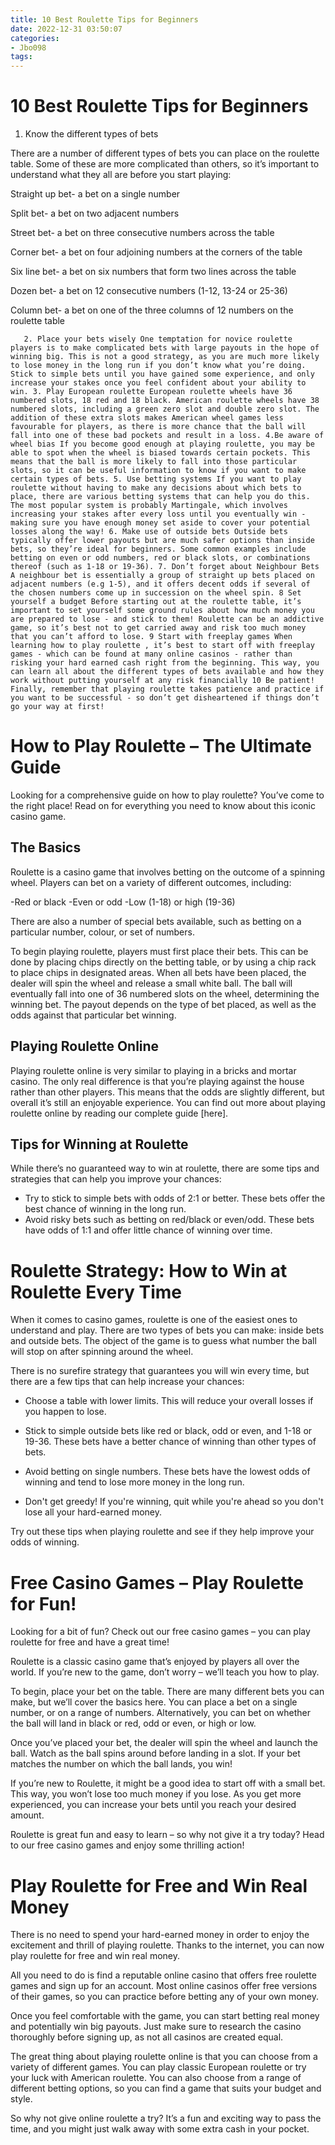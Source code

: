 ```yaml
---
title: 10 Best Roulette Tips for Beginners
date: 2022-12-31 03:50:07
categories:
- Jbo098
tags:
---
```



#  10 Best Roulette Tips for Beginners

1. Know the different types of bets

There are a number of different types of bets you can place on the roulette table. Some of these are more complicated than others, so it’s important to understand what they all are before you start playing:

Straight up bet- a bet on a single number

Split bet- a bet on two adjacent numbers

Street bet- a bet on three consecutive numbers across the table

Corner bet- a bet on four adjoining numbers at the corners of the table

Six line bet- a bet on six numbers that form two lines across the table

Dozen bet- a bet on 12 consecutive numbers (1-12, 13-24 or 25-36)

Column bet- a bet on one of the three columns of 12 numbers on the roulette table















       2. Place your bets wisely One temptation for novice roulette players is to make complicated bets with large payouts in the hope of winning big. This is not a good strategy, as you are much more likely to lose money in the long run if you don’t know what you’re doing. Stick to simple bets until you have gained some experience, and only increase your stakes once you feel confident about your ability to win. 3. Play European roulette European roulette wheels have 36 numbered slots, 18 red and 18 black. American roulette wheels have 38 numbered slots, including a green zero slot and double zero slot. The addition of these extra slots makes American wheel games less favourable for players, as there is more chance that the ball will fall into one of these bad pockets and result in a loss. 4.Be aware of wheel bias If you become good enough at playing roulette, you may be able to spot when the wheel is biased towards certain pockets. This means that the ball is more likely to fall into those particular slots, so it can be useful information to know if you want to make certain types of bets. 5. Use betting systems If you want to play roulette without having to make any decisions about which bets to place, there are various betting systems that can help you do this. The most popular system is probably Martingale, which involves increasing your stakes after every loss until you eventually win - making sure you have enough money set aside to cover your potential losses along the way! 6. Make use of outside bets Outside bets typically offer lower payouts but are much safer options than inside bets, so they’re ideal for beginners. Some common examples include betting on even or odd numbers, red or black slots, or combinations thereof (such as 1-18 or 19-36). 7. Don’t forget about Neighbour Bets A neighbour bet is essentially a group of straight up bets placed on adjacent numbers (e.g 1-5), and it offers decent odds if several of the chosen numbers come up in succession on the wheel spin. 8 Set yourself a budget Before starting out at the roulette table, it’s important to set yourself some ground rules about how much money you are prepared to lose - and stick to them! Roulette can be an addictive game, so it’s best not to get carried away and risk too much money that you can’t afford to lose. 9 Start with freeplay games When learning how to play roulette , it’s best to start off with freeplay games - which can be found at many online casinos - rather than risking your hard earned cash right from the beginning. This way, you can learn all about the different types of bets available and how they work without putting yourself at any risk financially 10 Be patient! Finally, remember that playing roulette takes patience and practice if you want to be successful - so don’t get disheartened if things don’t go your way at first!

#  How to Play Roulette – The Ultimate Guide

Looking for a comprehensive guide on how to play roulette? You’ve come to the right place! Read on for everything you need to know about this iconic casino game.

## The Basics

Roulette is a casino game that involves betting on the outcome of a spinning wheel. Players can bet on a variety of different outcomes, including:

-Red or black
-Even or odd
-Low (1-18) or high (19-36)

There are also a number of special bets available, such as betting on a particular number, colour, or set of numbers.

To begin playing roulette, players must first place their bets. This can be done by placing chips directly on the betting table, or by using a chip rack to place chips in designated areas. When all bets have been placed, the dealer will spin the wheel and release a small white ball. The ball will eventually fall into one of 36 numbered slots on the wheel, determining the winning bet. The payout depends on the type of bet placed, as well as the odds against that particular bet winning.

## Playing Roulette Online

Playing roulette online is very similar to playing in a bricks and mortar casino. The only real difference is that you’re playing against the house rather than other players. This means that the odds are slightly different, but overall it’s still an enjoyable experience. You can find out more about playing roulette online by reading our complete guide [here].

## Tips for Winning at Roulette

While there’s no guaranteed way to win at roulette, there are some tips and strategies that can help you improve your chances:

- Try to stick to simple bets with odds of 2:1 or better. These bets offer the best chance of winning in the long run.
- Avoid risky bets such as betting on red/black or even/odd. These bets have odds of 1:1 and offer little chance of winning over time.

#  Roulette Strategy: How to Win at Roulette Every Time

When it comes to casino games, roulette is one of the easiest ones to understand and play. There are two types of bets you can make: inside bets and outside bets. The object of the game is to guess what number the ball will stop on after spinning around the wheel.

There is no surefire strategy that guarantees you will win every time, but there are a few tips that can help increase your chances:

* Choose a table with lower limits. This will reduce your overall losses if you happen to lose.

* Stick to simple outside bets like red or black, odd or even, and 1-18 or 19-36. These bets have a better chance of winning than other types of bets.

* Avoid betting on single numbers. These bets have the lowest odds of winning and tend to lose more money in the long run.

* Don't get greedy! If you're winning, quit while you're ahead so you don't lose all your hard-earned money.

Try out these tips when playing roulette and see if they help improve your odds of winning.

#  Free Casino Games – Play Roulette for Fun!

Looking for a bit of fun? Check out our free casino games – you can play roulette for free and have a great time!

Roulette is a classic casino game that’s enjoyed by players all over the world. If you’re new to the game, don’t worry – we’ll teach you how to play.

To begin, place your bet on the table. There are many different bets you can make, but we’ll cover the basics here. You can place a bet on a single number, or on a range of numbers. Alternatively, you can bet on whether the ball will land in black or red, odd or even, or high or low.

Once you’ve placed your bet, the dealer will spin the wheel and launch the ball. Watch as the ball spins around before landing in a slot. If your bet matches the number on which the ball lands, you win!

If you’re new to Roulette, it might be a good idea to start off with a small bet. This way, you won’t lose too much money if you lose. As you get more experienced, you can increase your bets until you reach your desired amount.

Roulette is great fun and easy to learn – so why not give it a try today? Head to our free casino games and enjoy some thrilling action!

#  Play Roulette for Free and Win Real Money

There is no need to spend your hard-earned money in order to enjoy the excitement and thrill of playing roulette. Thanks to the internet, you can now play roulette for free and win real money.

All you need to do is find a reputable online casino that offers free roulette games and sign up for an account. Most online casinos offer free versions of their games, so you can practice before betting any of your own money.

Once you feel comfortable with the game, you can start betting real money and potentially win big payouts. Just make sure to research the casino thoroughly before signing up, as not all casinos are created equal.

The great thing about playing roulette online is that you can choose from a variety of different games. You can play classic European roulette or try your luck with American roulette. You can also choose from a range of different betting options, so you can find a game that suits your budget and style.

So why not give online roulette a try? It’s a fun and exciting way to pass the time, and you might just walk away with some extra cash in your pocket.